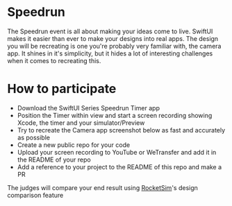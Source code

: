 # Speedrun

The Speedrun event is all about making your ideas come to live. SwiftUI makes it easier than ever to make your designs into real apps. The design you will be recreating is one you're probably very familiar with, the camera app. It shines in it's simplicity, but it hides a lot of interesting challenges when it comes to recreating this.

# How to participate

- Download the SwiftUI Series Speedrun Timer app
- Position the Timer within view and start a screen recording showing Xcode, the timer and your simulator/Preview 
- Try to recreate the Camera app screenshot below as fast and accurately as possible
- Create a new public repo for your code
- Upload your screen recording to YouTube or WeTransfer and add it in the README of your repo
- Add a reference to your project to the README of this repo and make a PR

The judges will compare your end result using <u><a href="https://www.rocketsim.app">RocketSim</a></u>'s design comparison feature
